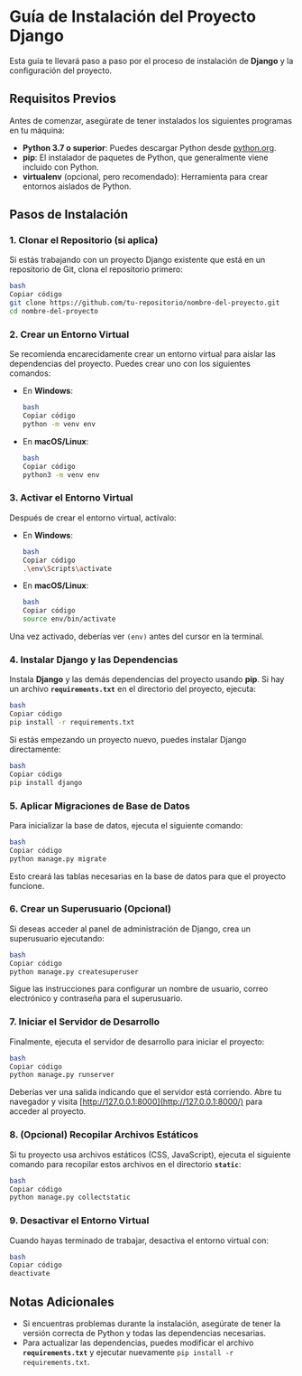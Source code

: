 # Guía de Instalación del Proyecto Django

Esta guía te llevará paso a paso por el proceso de instalación de **Django** y la configuración del proyecto.

## Requisitos Previos

Antes de comenzar, asegúrate de tener instalados los siguientes programas en tu máquina:

- **Python 3.7 o superior**: Puedes descargar Python desde [python.org](https://www.python.org/downloads/).
- **pip**: El instalador de paquetes de Python, que generalmente viene incluido con Python.
- **virtualenv** (opcional, pero recomendado): Herramienta para crear entornos aislados de Python.

## Pasos de Instalación

### 1. Clonar el Repositorio (si aplica)

Si estás trabajando con un proyecto Django existente que está en un repositorio de Git, clona el repositorio primero:

```bash
bash
Copiar código
git clone https://github.com/tu-repositorio/nombre-del-proyecto.git
cd nombre-del-proyecto

```

### 2. Crear un Entorno Virtual

Se recomienda encarecidamente crear un entorno virtual para aislar las dependencias del proyecto. Puedes crear uno con los siguientes comandos:

- En **Windows**:
    
    ```bash
    bash
    Copiar código
    python -m venv env
    
    ```
    
- En **macOS/Linux**:
    
    ```bash
    bash
    Copiar código
    python3 -m venv env
    
    ```
    

### 3. Activar el Entorno Virtual

Después de crear el entorno virtual, actívalo:

- En **Windows**:
    
    ```bash
    bash
    Copiar código
    .\env\Scripts\activate
    
    ```
    
- En **macOS/Linux**:
    
    ```bash
    bash
    Copiar código
    source env/bin/activate
    
    ```
    

Una vez activado, deberías ver `(env)` antes del cursor en la terminal.

### 4. Instalar Django y las Dependencias

Instala **Django** y las demás dependencias del proyecto usando **pip**. Si hay un archivo **`requirements.txt`** en el directorio del proyecto, ejecuta:

```bash
bash
Copiar código
pip install -r requirements.txt

```

Si estás empezando un proyecto nuevo, puedes instalar Django directamente:

```bash
bash
Copiar código
pip install django

```

### 5. Aplicar Migraciones de Base de Datos

Para inicializar la base de datos, ejecuta el siguiente comando:

```bash
bash
Copiar código
python manage.py migrate

```

Esto creará las tablas necesarias en la base de datos para que el proyecto funcione.

### 6. Crear un Superusuario (Opcional)

Si deseas acceder al panel de administración de Django, crea un superusuario ejecutando:

```bash
bash
Copiar código
python manage.py createsuperuser

```

Sigue las instrucciones para configurar un nombre de usuario, correo electrónico y contraseña para el superusuario.

### 7. Iniciar el Servidor de Desarrollo

Finalmente, ejecuta el servidor de desarrollo para iniciar el proyecto:

```bash
bash
Copiar código
python manage.py runserver

```

Deberías ver una salida indicando que el servidor está corriendo. Abre tu navegador y visita [http://127.0.0.1:8000](http://127.0.0.1:8000/) para acceder al proyecto.

### 8. (Opcional) Recopilar Archivos Estáticos

Si tu proyecto usa archivos estáticos (CSS, JavaScript), ejecuta el siguiente comando para recopilar estos archivos en el directorio **`static`**:

```bash
bash
Copiar código
python manage.py collectstatic

```

### 9. Desactivar el Entorno Virtual

Cuando hayas terminado de trabajar, desactiva el entorno virtual con:

```bash
bash
Copiar código
deactivate

```

## Notas Adicionales

- Si encuentras problemas durante la instalación, asegúrate de tener la versión correcta de Python y todas las dependencias necesarias.
- Para actualizar las dependencias, puedes modificar el archivo **`requirements.txt`** y ejecutar nuevamente `pip install -r requirements.txt`.